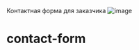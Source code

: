Контактная форма для заказчика
![image](https://github.com/user-attachments/assets/f4b1f2d3-9090-40cb-a171-33b82b2f0bb8)
# contact-form
